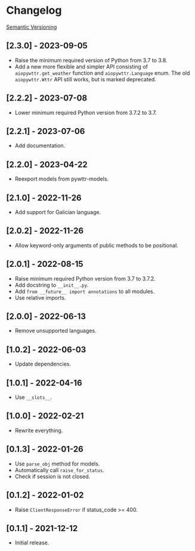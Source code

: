 # Changelog

[Semantic Versioning](https://semver.org/)

## [2.3.0] - 2023-09-05

- Raise the minimum required version of Python from 3.7 to 3.8.
- Add a new more flexible and simpler API consisting of `aiopywttr.get_weather` function and `aiopywttr.Language` enum. The old `aiopywttr.Wttr` API still works, but is marked deprecated.

## [2.2.2] - 2023-07-08

- Lower minimum required Python version from 3.7.2 to 3.7.

## [2.2.1] - 2023-07-06

- Add documentation.

## [2.2.0] - 2023-04-22

- Reexport models from pywttr-models.

## [2.1.0] - 2022-11-26

- Add support for Galician language.

## [2.0.2] - 2022-11-26

- Allow keyword-only arguments of public methods to be positional.

## [2.0.1] - 2022-08-15

- Raise minimum required Python version from 3.7 to 3.7.2.
- Add docstring to `__init__.py`.
- Add `from __future__ import annotations` to all modules.
- Use relative imports.

## [2.0.0] - 2022-06-13

- Remove unsupported languages.

## [1.0.2] - 2022-06-03

- Update dependencies.

## [1.0.1] - 2022-04-16

- Use `__slots__`.

## [1.0.0] - 2022-02-21

- Rewrite everything.

## [0.1.3] - 2022-01-26

- Use `parse_obj` method for models.
- Automatically call `raise_for_status`.
- Check if session is not closed.

## [0.1.2] - 2022-01-02

- Raise `ClientResponseError` if status_code >= 400.

## [0.1.1] - 2021-12-12

- Initial release.
